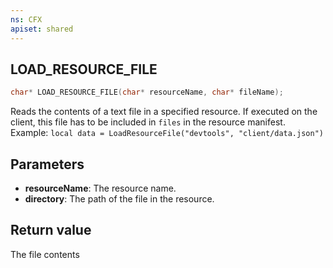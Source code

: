```yaml
---
ns: CFX
apiset: shared
---
```

## LOAD_RESOURCE_FILE

```c
char* LOAD_RESOURCE_FILE(char* resourceName, char* fileName);
```

Reads the contents of a text file in a specified resource.
If executed on the client, this file has to be included in `files` in the resource manifest.
Example: `local data = LoadResourceFile("devtools", "client/data.json")`

## Parameters
* **resourceName**: The resource name.
* **directory**: The path of the file in the resource.

## Return value
The file contents
